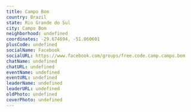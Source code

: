 ```yaml
---
title: Campo Bom
country: Brazil
state: Rio Grande do Sul
city: Campo Bom
neighborhood: undefined
coordinates: -29.674694, -51.060601
plusCode: undefined
socialName: Facebook
socialURL: https://www.facebook.com/groups/free.code.camp.campo.bom
chatName: undefined
chatURL: undefined
eventName: undefined
eventURL: undefined
leaderName: undefined
leaderURL: undefined
oldPhoto: undefined
coverPhoto: undefined
---
```

